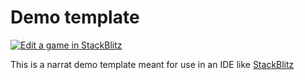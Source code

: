 # Demo template

[![Edit a game in StackBlitz](https://developer.stackblitz.com/img/open_in_stackblitz.svg)](https://stackblitz.com/fork/github/liana-p/narrat-engine/tree/main/demo-template?title=New%20Narrat%20Game&file=public/data/demo.narrat)

This is a narrat demo template meant for use in an IDE like [StackBlitz](https://stackblitz.com/)

